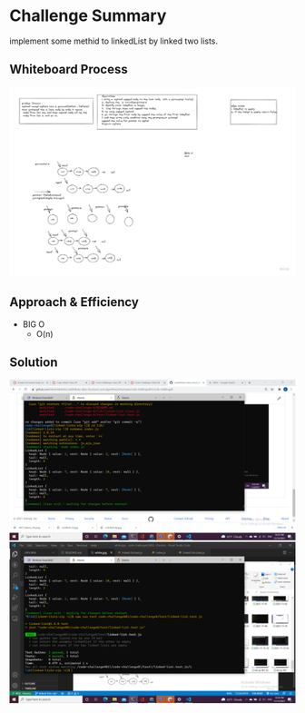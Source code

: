 
# Challenge Summary
 implement some methid to linkedList by linked two lists.

## Whiteboard Process
![img](white.jpg)

## Approach & Efficiency
* BIG O
   - O(n)
   
## Solution
![img](solution.png)
![img](test.png)
